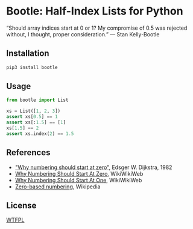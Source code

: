 # Bootle: Half-Index Lists for Python

“Should array indices start at 0 or 1? My compromise of 0.5 was rejected
without, I thought, proper consideration.” — Stan Kelly-Bootle

## Installation

```bash
pip3 install bootle
```

## Usage

```python
from bootle import List

xs = List([1, 2, 3])
assert xs[0.5] == 1
assert xs[:1.5] == [1]
xs[1.5] == 2
assert xs.index(2) == 1.5
```

## References

* ["Why numbering should start at zero"](https://www.cs.utexas.edu/users/EWD/transcriptions/EWD08xx/EWD831.html), Edsger W. Dijkstra, 1982
* [Why Numbering Should Start At Zero](http://wiki.c2.com/?WhyNumberingShouldStartAtZero), WikiWikiWeb
* [Why Numbering Should Start At One](http://wiki.c2.com/?WhyNumberingShouldStartAtOne),  WikiWikiWeb
* [Zero-based numbering](https://en.wikipedia.org/wiki/Zero-based_numbering), Wikipedia

## License

[WTFPL](http://www.wtfpl.net)
